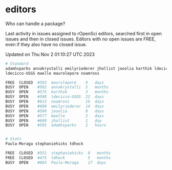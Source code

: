 # editors

Who can handle a package?

Last activity in issues assigned to rOpenSci editors, searched first in open
issues and then in closed issues. Editors with no open issues are FREE, even if
they also have no closed issue.


Updated on Thu Nov 2 01:10:27 UTC 2023

```bash
# Standard
adamhsparks annakrystalli emilyriederer jhollist jooolia karthik ldecicco
ldecicco-USGS maelle maurolepore noamross

FREE  CLOSED  #593  maurolepore    9   days
BUSY  OPEN    #502  annakrystalli  5   months
BUSY  OPEN    #575  karthik        3   months
BUSY  OPEN    #598  ldecicco-USGS  22  days
BUSY  OPEN    #613  noamross       16  days
BUSY  OPEN    #600  emilyriederer  14  days
BUSY  OPEN    #590  jooolia        8   days
BUSY  OPEN    #577  maelle         2   days
BUSY  OPEN    #609  jhollist       1   day
BUSY  OPEN    #595  adamhsparks    2   hours


# Stats
Paula-Moraga stephaniehicks tdhock

FREE  CLOSED  #551  stephaniehicks  8   months
FREE  CLOSED  #475  tdhock          5   months
BUSY  OPEN    #603  Paula-Moraga    17  days
```
